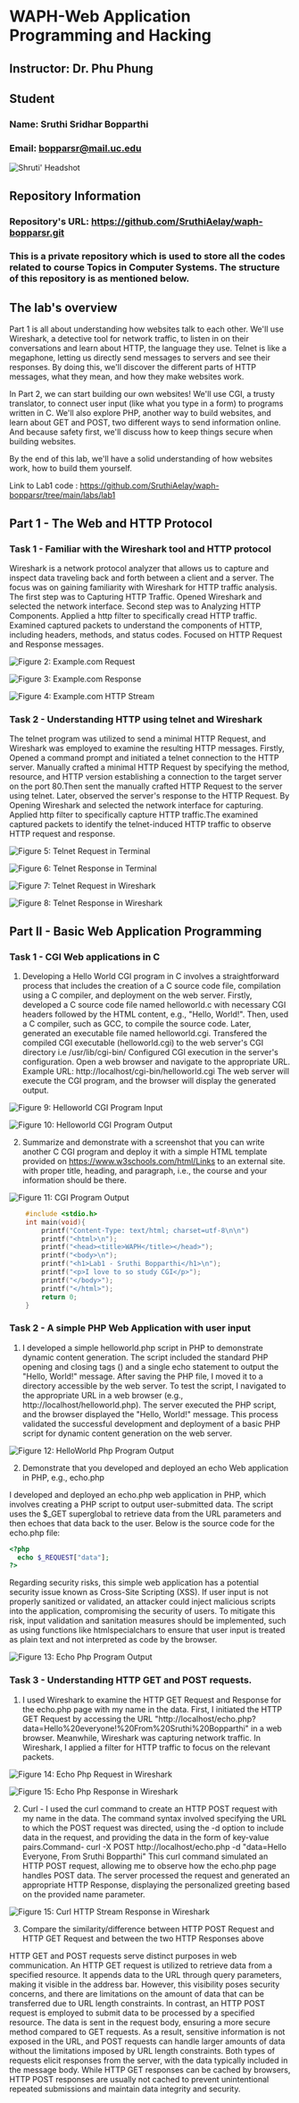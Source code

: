 # WAPH-Web Application Programming and Hacking

## Instructor: Dr. Phu Phung

## Student

### Name: Sruthi Sridhar Bopparthi
### Email: bopparsr@mail.uc.edu


![Shruti' Headshot](Images/Sruthi_Pic.jpeg)
## Repository Information
### Repository's URL: https://github.com/SruthiAelay/waph-bopparsr.git
### This is a private repository which is used to store all the codes related to course Topics in Computer Systems. The structure of this repository is as mentioned below.

## The lab's overview

Part 1 is all about understanding how websites talk to each other. We'll use Wireshark, a detective tool for network traffic, to listen in on their conversations and learn about HTTP, the language they use. Telnet is like a megaphone, letting us directly send messages to servers and see their responses. By doing this, we'll discover the different parts of HTTP messages, what they mean, and how they make websites work.

In Part 2, we can start building our own websites! We'll use CGI, a trusty translator, to connect user input (like what you type in a form) to programs written in C. We'll also explore PHP, another way to build websites, and learn about GET and POST, two different ways to send information online. And because safety first, we'll discuss how to keep things secure when building websites.

By the end of this lab, we'll have a solid understanding of how websites work, how to build them yourself.

Link to Lab1 code : https://github.com/SruthiAelay/waph-bopparsr/tree/main/labs/lab1

## Part 1 - The Web and HTTP Protocol
### Task 1 - Familiar with the Wireshark tool and HTTP protocol

Wireshark is a network protocol analyzer that allows us to capture and inspect data traveling back and forth between a client and a server. The focus was on gaining familiarity with Wireshark for HTTP traffic analysis. The first step was to Capturing HTTP Traffic. Opened Wireshark and selected the network interface. Second step was to Analyzing HTTP Components. Applied a http filter to specifically cread HTTP traffic. Examined captured packets to understand the components of HTTP, including headers, methods, and status codes. Focused on HTTP Request and Response messages.

![Figure 2: Example.com Request ](Images/Example_Request1.png)

![Figure 3: Example.com Response ](Images/Example_Response1.png)

![Figure 4: Example.com HTTP Stream ](Images/Example_HTTPStream1.png)

### Task 2 - Understanding HTTP using telnet and Wireshark

The telnet program was utilized to send a minimal HTTP Request, and Wireshark was employed to examine the resulting HTTP messages. Firstly, Opened a command prompt and initiated a telnet connection to the HTTP server.
Manually crafted a minimal HTTP Request by specifying the method, resource, and HTTP version establishing a connection to the target server on the port 80.Then sent the manually crafted HTTP Request to the server using telnet. Later, observed the server's response to the HTTP Request. By Opening Wireshark and selected the network interface for capturing. Applied http filter to specifically capture HTTP traffic.The examined captured packets to identify the telnet-induced HTTP traffic to observe HTTP request and response.

![Figure 5: Telnet Request in Terminal](Images/TelnetRequest1.png)

![Figure 6: Telnet Response in Terminal](Images/TelnetResponse1.png)

![Figure 7: Telnet Request in Wireshark](Images/TelnetWiresharkRequest1.png)

![Figure 8: Telnet Response in Wireshark](Images/TelnetWiresharkResponse1.png)

## Part II - Basic Web Application Programming
### Task 1 - CGI Web applications in C

1) Developing a Hello World CGI program in C involves a    straightforward process that includes the creation of a C source code file, compilation using a C compiler, and deployment on the web server. Firstly, developed a C source code file named helloworld.c with necessary CGI headers followed by the HTML content, e.g., "Hello, World!". Then, 
used a C compiler, such as GCC, to compile the source code. Later, generated an executable file named helloworld.cgi. Transfered the compiled CGI executable (helloworld.cgi) to the web server's CGI directory i.e /usr/lib/cgi-bin/
Configured CGI execution in the server's configuration.
Open a web browser and navigate to the appropriate URL.
Example URL: http://localhost/cgi-bin/helloworld.cgi
The web server will execute the CGI program, and the browser will display the generated output.

![Figure 9: Helloworld CGI Program Input](Images/HelloworldCgiInput.png)

![Figure 10: Helloworld CGI Program Output](Images/HelloWorldCgiOutput.png)

2) Summarize and demonstrate with a screenshot that you can write another C CGI program and deploy it with a simple HTML template provided on https://www.w3schools.com/html/Links to an external site. with proper title, heading, and paragraph, i.e., the course and your information should be there.

![Figure 11: CGI Program Output](Images/IndexOutput.png)

```c
	#include <stdio.h>
	int main(void){
		printf("Content-Type: text/html; charset=utf-8\n\n")
		printf("<html>\n");
		printf("<head><title>WAPH</title></head>");
		printf("<body>\n");
		printf("<h1>Lab1 - Sruthi Bopparthi</h1>\n");
		printf("<p>I love to so study CGI</p>");
		printf("</body>");
		printf("</html>");
		return 0;
	}
```

### Task 2 - A simple PHP Web Application with user input

1) I developed a simple helloworld.php script in PHP to demonstrate dynamic content generation. The script included the standard PHP opening and closing tags (<?php and ?>) and a single echo statement to output the "Hello, World!" message. After saving the PHP file, I moved it to a directory accessible by the web server. To test the script, I navigated to the appropriate URL in a web browser (e.g., http://localhost/helloworld.php). The server executed the PHP script, and the browser displayed the "Hello, World!" message. This process validated the successful development and deployment of a basic PHP script for dynamic content generation on the web server.

![Figure 12: HelloWorld Php Program Output](Images/HelloWorldPhp.png)

2) Demonstrate that you developed and deployed an echo Web application in PHP, e.g., echo.php

I developed and deployed an echo.php web application in PHP, which involves creating a PHP script to output user-submitted data. The script uses the $_GET superglobal to retrieve data from the URL parameters and then echoes that data back to the user. Below is the source code for the echo.php file:

```php
<?php
  echo $_REQUEST["data"];
?>
```

Regarding security risks, this simple web application has a potential security issue known as Cross-Site Scripting (XSS). If user input is not properly sanitized or validated, an attacker could inject malicious scripts into the application, compromising the security of users. To mitigate this risk, input validation and sanitation measures should be implemented, such as using functions like htmlspecialchars to ensure that user input is treated as plain text and not interpreted as code by the browser.

![Figure 13: Echo Php Program Output](Images/EchoPhp.png)

### Task 3 - Understanding HTTP GET and POST requests.
1) I used Wireshark to examine the HTTP GET Request and Response for the echo.php page with my name in the data. First, I initiated the HTTP GET Request by accessing the URL "http://localhost/echo.php?data=Hello%20everyone!%20From%20Sruthi%20Bopparthi" in a web browser. Meanwhile, Wireshark was capturing network traffic. In Wireshark, I applied a filter for HTTP traffic to focus on the relevant packets.

![Figure 14: Echo Php Request in Wireshark](Images/EchoPhpRequest.png)

![Figure 15: Echo Php Response in Wireshark](Images/EchoPhpResponse.png)

2) Curl - I used the curl command to create an HTTP POST request with my name in the data. The command syntax involved specifying the URL to which the POST request was directed, using the -d option to include data in the request, and providing the data in the form of key-value pairs.Command-
curl -X POST http://localhost/echo.php -d "data=Hello Everyone, From Sruthi Bopparthi"
This curl command simulated an HTTP POST request, allowing me to observe how the echo.php page handles POST data. The server processed the request and generated an appropriate HTTP Response, displaying the personalized greeting based on the provided name parameter.

![Figure 15: Curl HTTP Stream Response in Wireshark](Images/Curl.png)

3) Compare the similarity/difference between HTTP POST Request and HTTP GET Request and between the two HTTP Responses above

HTTP GET and POST requests serve distinct purposes in web communication. An HTTP GET request is utilized to retrieve data from a specified resource. It appends data to the URL through query parameters, making it visible in the address bar. However, this visibility poses security concerns, and there are limitations on the amount of data that can be transferred due to URL length constraints. In contrast, an HTTP POST request is employed to submit data to be processed by a specified resource. The data is sent in the request body, ensuring a more secure method compared to GET requests. As a result, sensitive information is not exposed in the URL, and POST requests can handle larger amounts of data without the limitations imposed by URL length constraints. Both types of requests elicit responses from the server, with the data typically included in the message body. While HTTP GET responses can be cached by browsers, HTTP POST responses are usually not cached to prevent unintentional repeated submissions and maintain data integrity and security.

